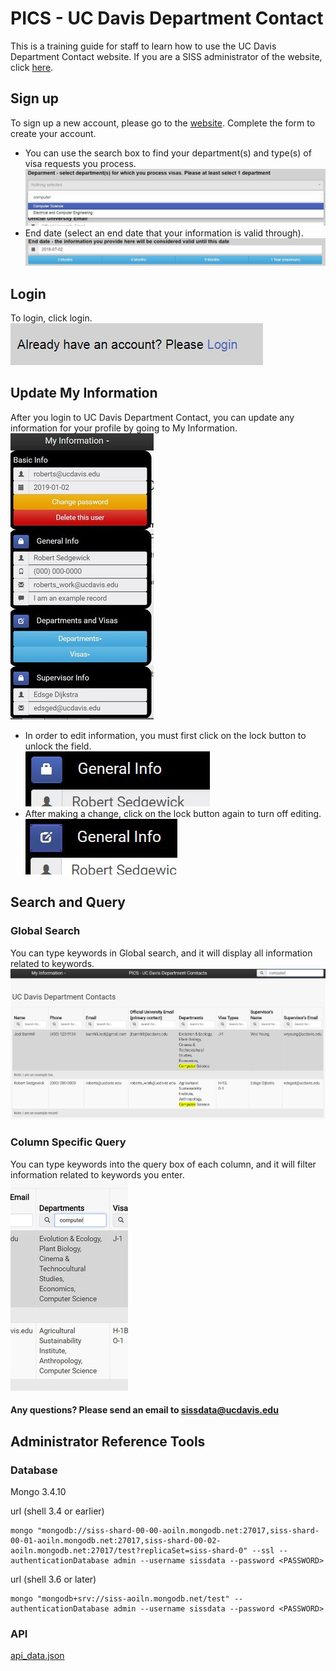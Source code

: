 # PICS - UC Davis Department Contact
This is a training guide for staff to learn how to use the UC Davis Department Contact website. If you are a SISS administrator of the website, click [here](https://github.com/TrentaIcedCoffee/PICS#administrator-reference-tools).

## Sign up
To sign up a new account, please go to the [website](http://192.241.218.9/welcome.html). Complete the form to create your account.
- You can use the search box to find your department(s) and type(s) of visa requests you process.
![search_box](https://github.com/TrentaIcedCoffee/PICS/blob/master/readme_resource/search_box.JPG)
- End date (select an end date that your information is valid through).
![end_date](https://github.com/TrentaIcedCoffee/PICS/blob/master/readme_resource/end_date.JPG)  

## Login
To login, click login.    
![login](https://github.com/TrentaIcedCoffee/PICS/blob/master/readme_resource/login.JPG)

## Update My Information
After you login to UC Davis Department Contact, you can update any information for your profile by going to My Information.    
![change](https://github.com/TrentaIcedCoffee/PICS/blob/master/readme_resource/change.JPG)    
- In order to edit information, you must first click on the lock button to unlock the field.    
![unlock](https://github.com/TrentaIcedCoffee/PICS/blob/master/readme_resource/unlock.JPG)    
- After making a change, click on the lock button again to turn off editing.    
![lock](https://github.com/TrentaIcedCoffee/PICS/blob/master/readme_resource/lock.JPG)     

## Search and Query
### Global Search
You can type keywords in Global search, and it will display all information related to keywords.    
![search](https://github.com/TrentaIcedCoffee/PICS/blob/master/readme_resource/search.JPG)
### Column Specific Query
You can type keywords into the query box of each column, and it will filter information related to keywords you enter.    
![query](https://github.com/TrentaIcedCoffee/PICS/blob/master/readme_resource/query.JPG)

#### Any questions? Please send an email to sissdata@ucdavis.edu

## Administrator Reference Tools

### Database
Mongo 3.4.10    


url (shell 3.4 or earlier)    

    mongo "mongodb://siss-shard-00-00-aoiln.mongodb.net:27017,siss-shard-00-01-aoiln.mongodb.net:27017,siss-shard-00-02-aoiln.mongodb.net:27017/test?replicaSet=siss-shard-0" --ssl --authenticationDatabase admin --username sissdata --password <PASSWORD>

url (shell 3.6 or later)

    mongo "mongodb+srv://siss-aoiln.mongodb.net/test" --authenticationDatabase admin --username sissdata --password <PASSWORD>

### API
[api_data.json](https://raw.githubusercontent.com/TrentaIcedCoffee/PICS/master/api_data.json)
